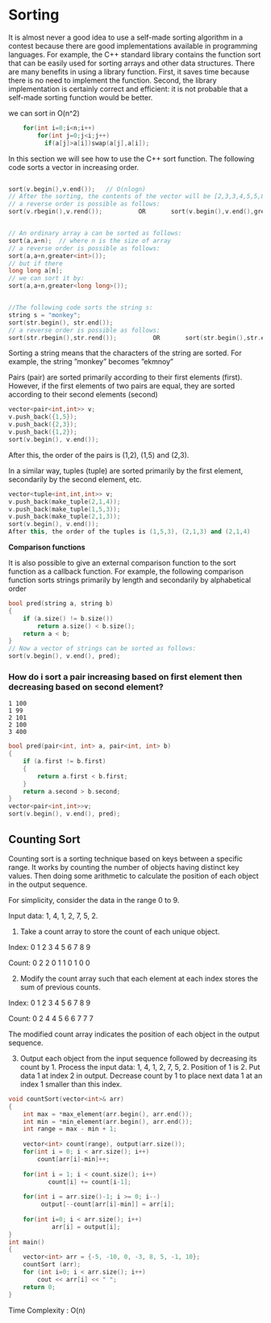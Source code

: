# Sorting
It is almost never a good idea to use a self-made sorting algorithm in a contest
because there are good implementations available in programming languages.
For example, the C++ standard library contains the function sort that can be easily used for sorting arrays and other data structures.
There are many benefits in using a library function. First, it saves time because there is no need to implement the function.
Second, the library implementation is certainly correct and efficient: it is not probable that a self-made sorting function would 
be better.

we can sort in O(n^2)
```cpp
    for(int i=0;i<n;i++)
        for(int j=0;j<i;j++)
          if(a[j]>a[i])swap(a[j],a[i]);
```

In this section we will see how to use the C++ sort function. 
The following code sorts a vector in increasing order.
```cpp

sort(v.begin(),v.end());   // O(nlogn)
// After the sorting, the contents of the vector will be [2,3,3,4,5,5,8]
// a reverse order is possible as follows:
sort(v.rbegin(),v.rend());          OR       sort(v.begin(),v.end(),greater<int>())


// An ordinary array a can be sorted as follows:
sort(a,a+n);  // where n is the size of array
// a reverse order is possible as follows:
sort(a,a+n,greater<int>());
// but if there 
long long a[n];
// we can sort it by:
sort(a,a+n,greater<long long>());


//The following code sorts the string s:
string s = "monkey";
sort(str.begin(), str.end());
// a reverse order is possible as follows:
sort(str.rbegin(),str.rend());          OR       sort(str.begin(),str.end(),greater<int>())
```

Sorting a string means that the characters of the string are sorted. For example, the string ”monkey” becomes ”ekmnoy”

Pairs (pair) are sorted primarily according to their first elements (first).
However, if the first elements of two pairs are equal, they are sorted according to
their second elements (second)
```cpp
vector<pair<int,int>> v;
v.push_back({1,5});
v.push_back({2,3});
v.push_back({1,2});
sort(v.begin(), v.end());
```
After this, the order of the pairs is (1,2), (1,5) and (2,3).

In a similar way, tuples (tuple) are sorted primarily by the first element, secondarily by the second element, etc.
```cpp
vector<tuple<int,int,int>> v;
v.push_back(make_tuple(2,1,4));
v.push_back(make_tuple(1,5,3));
v.push_back(make_tuple(2,1,3));
sort(v.begin(), v.end());
After this, the order of the tuples is (1,5,3), (2,1,3) and (2,1,4)
```
**Comparison functions**

It is also possible to give an external comparison function to the sort function
as a callback function. For example, the following comparison function sorts
strings primarily by length and secondarily by alphabetical order
```cpp
bool pred(string a, string b)
{
    if (a.size() != b.size())
        return a.size() < b.size();
    return a < b;
}
// Now a vector of strings can be sorted as follows:
sort(v.begin(), v.end(), pred);
```

### How do i sort a pair increasing based on first element then decreasing based on second element?
```
1 100
1 99
2 101
2 100
3 400
```
```cpp
bool pred(pair<int, int> a, pair<int, int> b)
{
    if (a.first != b.first)
    {
        return a.first < b.first;
    }
    return a.second > b.second;
}
vector<pair<int,int>>v;
sort(v.begin(), v.end(), pred);
```

## Counting Sort

Counting sort is a sorting technique based on keys between a specific range. It works by counting the number of objects having distinct key values.
Then doing some arithmetic to calculate the position of each object in the output sequence.

For simplicity, consider the data in the range 0 to 9. 

Input data: 1, 4, 1, 2, 7, 5, 2.

  1) Take a count array to store the count of each unique object.
  
  Index:     0  1  2  3  4  5  6  7  8  9
  
  Count:     0  2  2  0   1  1  0  1  0  0

  2) Modify the count array such that each element at each index 
  stores the sum of previous counts. 
  
  Index:     0  1  2  3  4  5  6  7  8  9
  
  Count:     0  2  4  4  5  6  6  7  7  7

  The modified count array indicates the position of each object in the output sequence.
 
  3) Output each object from the input sequence followed by 
  decreasing its count by 1.
  Process the input data: 1, 4, 1, 2, 7, 5, 2. Position of 1 is 2.
  Put data 1 at index 2 in output. Decrease count by 1 to place 
  next data 1 at an index 1 smaller than this index.
  
```cpp
void countSort(vector<int>& arr) 
{ 
    int max = *max_element(arr.begin(), arr.end()); 
    int min = *min_element(arr.begin(), arr.end()); 
    int range = max - min + 1; 
      
    vector<int> count(range), output(arr.size()); 
    for(int i = 0; i < arr.size(); i++) 
        count[arr[i]-min]++; 
          
    for(int i = 1; i < count.size(); i++) 
           count[i] += count[i-1]; 
    
    for(int i = arr.size()-1; i >= 0; i--) 
         output[--count[arr[i]-min]] = arr[i];  
      
    for(int i=0; i < arr.size(); i++) 
            arr[i] = output[i]; 
} 
int main() 
{ 
    vector<int> arr = {-5, -10, 0, -3, 8, 5, -1, 10}; 
    countSort (arr); 
    for (int i=0; i < arr.size(); i++)  
        cout << arr[i] << " "; 
    return 0; 
} 
```
Time Complexity : O(n)
